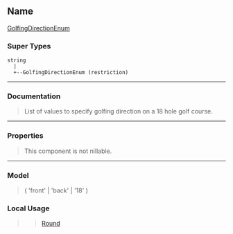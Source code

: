 ## Name ##

[GolfingDirectionEnum](SGolfingDirectionEnum.md)
### Super Types ###
```
string
  |
  +--GolfingDirectionEnum (restriction)
```


---


### Documentation ###


> List of values to specify golfing direction on a 18 hole golf course.


---



### Properties ###

> This component is not nillable.

---


### Model ###

> ( 'front' | 'back' | '18' )
### Local Usage ###
> > [Round](CRound.md)